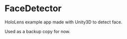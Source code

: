 # FaceDetector
HoloLens example app made with Unity3D to detect face.

Used as a backup copy for now.
